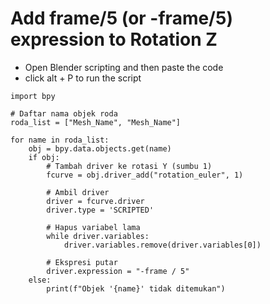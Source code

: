 # Add frame/5 (or -frame/5) expression to Rotation Z

- Open Blender scripting and then paste the code
- click alt + P to run the script

```
import bpy

# Daftar nama objek roda
roda_list = ["Mesh_Name", "Mesh_Name"]

for name in roda_list:
    obj = bpy.data.objects.get(name)
    if obj:
        # Tambah driver ke rotasi Y (sumbu 1)
        fcurve = obj.driver_add("rotation_euler", 1)

        # Ambil driver
        driver = fcurve.driver
        driver.type = 'SCRIPTED'

        # Hapus variabel lama
        while driver.variables:
            driver.variables.remove(driver.variables[0])

        # Ekspresi putar
        driver.expression = "-frame / 5"
    else:
        print(f"Objek '{name}' tidak ditemukan")
```
